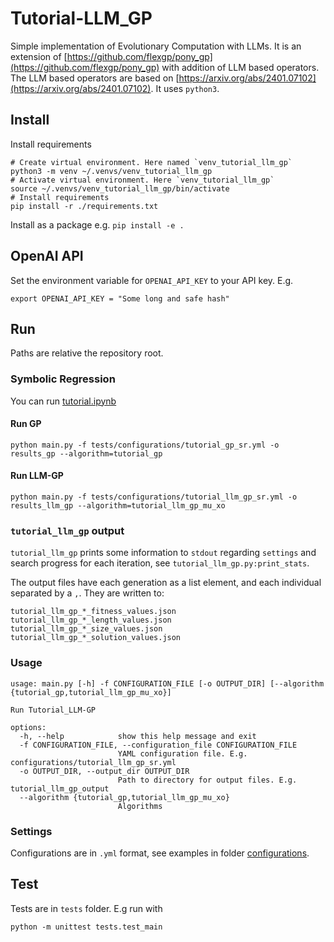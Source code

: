 # Tutorial-LLM_GP

Simple implementation of Evolutionary Computation with LLMs. It is an extension of [https://github.com/flexgp/pony_gp](https://github.com/flexgp/pony_gp) with addition of LLM based operators. The LLM based operators are based on [https://arxiv.org/abs/2401.07102](https://arxiv.org/abs/2401.07102). It uses `python3`. 

## Install

Install requirements
```
# Create virtual environment. Here named `venv_tutorial_llm_gp`
python3 -m venv ~/.venvs/venv_tutorial_llm_gp
# Activate virtual environment. Here `venv_tutorial_llm_gp`
source ~/.venvs/venv_tutorial_llm_gp/bin/activate
# Install requirements
pip install -r ./requirements.txt
```

Install as a package e.g. `pip install -e .`

## OpenAI API

Set the environment variable for `OPENAI_API_KEY` to your API key. E.g.
```
export OPENAI_API_KEY = "Some long and safe hash"
```
## Run

Paths are relative the repository root.

### Symbolic Regression

You can run [tutorial.ipynb](tutorial.ipynb)

#### Run GP

 ```
 python main.py -f tests/configurations/tutorial_gp_sr.yml -o results_gp --algorithm=tutorial_gp
 ```

#### Run LLM-GP

 ```
 python main.py -f tests/configurations/tutorial_llm_gp_sr.yml -o results_llm_gp --algorithm=tutorial_llm_gp_mu_xo
 ```

### `tutorial_llm_gp` output

`tutorial_llm_gp` prints some information to `stdout` regarding `settings` and
search progress for each iteration, see `tutorial_llm_gp.py:print_stats`. 

The output files have each generation as a list element, and each individual separated by a `,`. They are written to:
```
tutorial_llm_gp_*_fitness_values.json
tutorial_llm_gp_*_length_values.json
tutorial_llm_gp_*_size_values.json
tutorial_llm_gp_*_solution_values.json
```

### Usage

```
usage: main.py [-h] -f CONFIGURATION_FILE [-o OUTPUT_DIR] [--algorithm {tutorial_gp,tutorial_llm_gp_mu_xo}]

Run Tutorial_LLM-GP

options:
  -h, --help            show this help message and exit
  -f CONFIGURATION_FILE, --configuration_file CONFIGURATION_FILE
                        YAML configuration file. E.g. configurations/tutorial_llm_gp_sr.yml
  -o OUTPUT_DIR, --output_dir OUTPUT_DIR
                        Path to directory for output files. E.g. tutorial_llm_gp_output
  --algorithm {tutorial_gp,tutorial_llm_gp_mu_xo}
                        Algorithms
```

### Settings

Configurations are in `.yml` format, see examples in folder [configurations](tests/configurations).

## Test

Tests are in `tests` folder. E.g run with
```
python -m unittest tests.test_main
```
